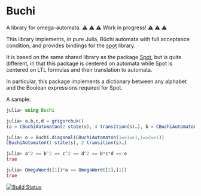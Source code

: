 # Buchi

A library for omega-automata. ⚠ ⚠ ⚠ Work in progress! ⚠ ⚠ ⚠ 

This library implements, in pure Julia, Büchi automata with full acceptance condition; and provides bindings for the [spot](https://spot.lre.epita.fr/) library.

It is based on the same shared library as the package [Spot](https://github.com/sisl/Spot.jl), but is quite different, in that this package is centered on automata while Spot is centered on LTL formulas and their translation to automata.

In particular, this package implements a dictionary between any alphabet and the Boolean expressions required for Spot.

A sample:
```julia
julia> using Buchi

julia> a,b,c,d = grigorchuk()
(a = CBuchiAutomaton(2 state(s), 4 transition(s)…), b = CBuchiAutomaton(5 state(s), 10 transition(s)…), c = CBuchiAutomaton(5 state(s), 10 transition(s)…), d = CBuchiAutomaton(5 state(s), 10 transition(s)…))

julia> o = Buchi.diagonal(CBuchiAutomaton(1=>1=>1,1=>2=>1))
CBuchiAutomaton(1 state(s), 2 transition(s)…)

julia> a^2 == b^2 == c^2 == d^2 == b*c*d == o
true

julia> OmegaWord([1])*a == OmegaWord([2],[1])
true
```

[![Build Status](https://github.com/laurentbartholdi/Buchi.jl/actions/workflows/CI.yml/badge.svg?branch=main)](https://github.com/laurentbartholdi/Buchi.jl/actions/workflows/CI.yml?query=branch%3Amain)
